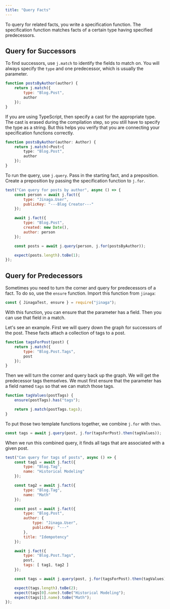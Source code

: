 ```yaml
---
title: "Query Facts"
---
```


To query for related facts, you write a specification function.
The specification function matches facts of a certain type having specified predecessors.

## Query for Successors

To find successors, use `j.match` to identify the fields to match on.
You will always specify the `type` and one predecessor, which is usually the parameter.

```javascript
function postsByAuthor(author) {
    return j.match({
        type: "Blog.Post",
        author
    });
}
```

If you are using TypeScript, then specify a cast for the appropriate type.
The cast is erased during the compilation step, so you still have to specify the type as a string.
But this helps you verify that you are connecting your specification functions correctly.

```typescript
function postsByAuthor(author: Author) {
    return j.match(<Post>{
        type: "Blog.Post",
        author
    });
}
```

To run the query, use `j.query`.
Pass in the starting fact, and a preposition.
Create a preposition by passing the specification function to `j.for`.

```javascript
test("Can query for posts by author", async () => {
    const person = await j.fact({
        type: "Jinaga.User",
        publicKey: "---Blog Creator---"
    });

    await j.fact({
        type: "Blog.Post",
        created: new Date(),
        author: person
    });

    const posts = await j.query(person, j.for(postsByAuthor));

    expect(posts.length).toBe(1);
});
```

## Query for Predecessors

Sometimes you need to turn the corner and query for predecessors of a fact.
To do so, use the `ensure` function.
Import this function from `jinaga`:

```javascript
const { JinagaTest, ensure } = require("jinaga");
```

With this function, you can ensure that the parameter has a field.
Then you can use that field in a match.

Let's see an example.
First we will query down the graph for successors of the post.
These facts attach a collection of tags to a post.

```javascript
function tagsForPost(post) {
    return j.match({
        type: "Blog.Post.Tags",
        post
    });
}
```

Then we will turn the corner and query back up the graph.
We will get the predecessor tags themselves.
We must first ensure that the parameter has a field named `tags` so that we can match those tags.

```javascript
function tagValues(postTags) {
    ensure(postTags).has("tags");

    return j.match(postTags.tags);
}
```

To put those two template functions together, we combine `j.for` with `then`.

```javascript
const tags = await j.query(post, j.for(tagsForPost).then(tagValues));
```

When we run this combined query, it finds all tags that are associated with a given post.

```javascript
test("Can query for tags of posts", async () => {
    const tag1 = await j.fact({
        type: "Blog.Tag",
        name: "Historical Modeling"
    });

    const tag2 = await j.fact({
        type: "Blog.Tag",
        name: "Math"
    });

    const post = await j.fact({
        type: "Blog.Post",
        author: {
            type: "Jinaga.User",
            publicKey: "---"
        },
        title: "Idempotency"
    });

    await j.fact({
        type: "Blog.Post.Tags",
        post,
        tags: [ tag1, tag2 ]
    });

    const tags = await j.query(post, j.for(tagsForPost).then(tagValues));

    expect(tags.length).toBe(2);
    expect(tags[0].name).toBe("Historical Modeling");
    expect(tags[1].name).toBe("Math");
});
```